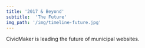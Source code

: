```yaml
---
title: '2017 & Beyond'
subtitle:  'The Future'
img_path: '/img/timeline-future.jpg'
---
```


CivicMaker is leading the future of municipal websites.
